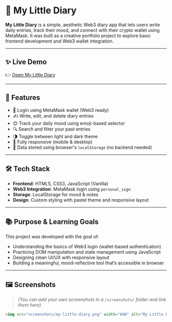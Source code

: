 # 📔 My Little Diary

**My Little Diary** is a simple, aesthetic Web3 diary app that lets users write daily entries, track their mood, and connect with their crypto wallet using MetaMask. It was built as a creative portfolio project to explore basic frontend development and Web3 wallet integration.

---

## ✨ Live Demo

👉 [Open My Little Diary](https://cacastudymarket.github.io/my-little-diary/)

---

## 🎯 Features

- 🔐 Login using MetaMask wallet (Web3 ready)
- ✍️ Write, edit, and delete diary entries
- 😊 Track your daily mood using emoji-based selector
- 🔍 Search and filter your past entries
- 🌗 Toggle between light and dark theme
- 📱 Fully responsive (mobile & desktop)
- 💾 Data stored using browser's `localStorage` (no backend needed)

---

## 🛠️ Tech Stack

- **Frontend**: HTML5, CSS3, JavaScript (Vanilla)
- **Web3 Integration**: MetaMask login using `personal_sign`
- **Storage**: LocalStorage for mood & notes
- **Design**: Custom styling with pastel theme and responsive layout

---

## 📚 Purpose & Learning Goals

This project was developed with the goal of:

- Understanding the basics of Web3 login (wallet-based authentication)
- Practicing DOM manipulation and state management using JavaScript
- Designing clean UI/UX with responsive layout
- Building a meaningful, mood-reflective tool that’s accessible in browser

---

## 🖼️ Screenshots

> *(You can add your own screenshots in a `/screenshots/` folder and link them here)*

```html
<img src="screenshots/my-little-diary.png" width="600" alt="My Little Diary Interface">
